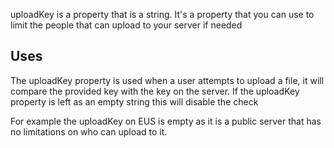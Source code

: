 uploadKey is a property that is a string.
It's a property that you can use to limit the people that can upload to your server if needed

## Uses
The uploadKey property is used when a user attempts to upload a file, it will compare the provided key with the key on the server.
If the uploadKey property is left as an empty string this will disable the check

For example the uploadKey on EUS is empty as it is a public server that has no limitations on who can upload to it.